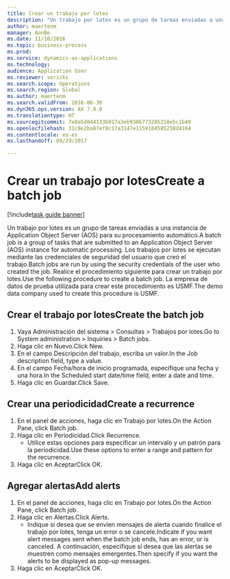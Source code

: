 ```yaml
--- 
title: Crear un trabajo por lotes
description: "Un trabajo por lotes es un grupo de tareas enviadas a una instancia de Application Object Server (AOS) para su procesamiento automático."
author: maertenm
manager: AnnBe
ms.date: 11/10/2016
ms.topic: business-process
ms.prod: 
ms.service: dynamics-ax-applications
ms.technology: 
audience: Application User
ms.reviewer: sericks
ms.search.scope: Operations
ms.search.region: Global
ms.author: maertenm
ms.search.validFrom: 2016-06-30
ms.dyn365.ops.version: AX 7.0.0
ms.translationtype: HT
ms.sourcegitcommit: 7e0a5d044133b917a3eb9386773205218e5c1b40
ms.openlocfilehash: 31c8e2ba87ef8c17a3147e1159104585258d4164
ms.contentlocale: es-es
ms.lasthandoff: 09/29/2017

---
```

# <a name="create-a-batch-job"></a><span data-ttu-id="89093-103">Crear un trabajo por lotes</span><span class="sxs-lookup"><span data-stu-id="89093-103">Create a batch job</span></span>

[!include[task guide banner](../../includes/task-guide-banner.md)]

<span data-ttu-id="89093-104">Un trabajo por lotes es un grupo de tareas enviadas a una instancia de Application Object Server (AOS) para su procesamiento automático.</span><span class="sxs-lookup"><span data-stu-id="89093-104">A batch job is a group of tasks that are submitted to an Application Object Server (AOS) instance for automatic processing.</span></span> <span data-ttu-id="89093-105">Los trabajos por lotes se ejecutan mediante las credenciales de seguridad del usuario que creó el trabajo.</span><span class="sxs-lookup"><span data-stu-id="89093-105">Batch jobs are run by using the security credentials of the user who created the job.</span></span> <span data-ttu-id="89093-106">Realice el procedimiento siguiente para crear un trabajo por lotes.</span><span class="sxs-lookup"><span data-stu-id="89093-106">Use the following procedure to create a batch job.</span></span> <span data-ttu-id="89093-107">La empresa de datos de prueba utilizada para crear este procedimiento es USMF.</span><span class="sxs-lookup"><span data-stu-id="89093-107">The demo data company used to create this procedure is USMF.</span></span>


## <a name="create-the-batch-job"></a><span data-ttu-id="89093-108">Crear el trabajo por lotes</span><span class="sxs-lookup"><span data-stu-id="89093-108">Create the batch job</span></span>
1. <span data-ttu-id="89093-109">Vaya Administración del sistema > Consultas > Trabajos por lotes.</span><span class="sxs-lookup"><span data-stu-id="89093-109">Go to System administration > Inquiries > Batch jobs.</span></span>
2. <span data-ttu-id="89093-110">Haga clic en Nuevo.</span><span class="sxs-lookup"><span data-stu-id="89093-110">Click New.</span></span>
3. <span data-ttu-id="89093-111">En el campo Descripción del trabajo, escriba un valor.</span><span class="sxs-lookup"><span data-stu-id="89093-111">In the Job description field, type a value.</span></span>
4. <span data-ttu-id="89093-112">En el campo Fecha/hora de inicio programada, especifique una fecha y una hora.</span><span class="sxs-lookup"><span data-stu-id="89093-112">In the Scheduled start date/time field, enter a date and time.</span></span>
5. <span data-ttu-id="89093-113">Haga clic en Guardar.</span><span class="sxs-lookup"><span data-stu-id="89093-113">Click Save.</span></span>

## <a name="create-a-recurrence"></a><span data-ttu-id="89093-114">Crear una periodicidad</span><span class="sxs-lookup"><span data-stu-id="89093-114">Create a recurrence</span></span>
1. <span data-ttu-id="89093-115">En el panel de acciones, haga clic en Trabajo por lotes.</span><span class="sxs-lookup"><span data-stu-id="89093-115">On the Action Pane, click Batch job.</span></span>
2. <span data-ttu-id="89093-116">Haga clic en Periodicidad.</span><span class="sxs-lookup"><span data-stu-id="89093-116">Click Recurrence.</span></span>
    * <span data-ttu-id="89093-117">Utilice estas opciones para especificar un intervalo y un patrón para la periodicidad.</span><span class="sxs-lookup"><span data-stu-id="89093-117">Use these options to enter a range and pattern for the recurrence.</span></span>  
3. <span data-ttu-id="89093-118">Haga clic en Aceptar</span><span class="sxs-lookup"><span data-stu-id="89093-118">Click OK.</span></span>

## <a name="add-alerts"></a><span data-ttu-id="89093-119">Agregar alertas</span><span class="sxs-lookup"><span data-stu-id="89093-119">Add alerts</span></span>
1. <span data-ttu-id="89093-120">En el panel de acciones, haga clic en Trabajo por lotes.</span><span class="sxs-lookup"><span data-stu-id="89093-120">On the Action Pane, click Batch job.</span></span>
2. <span data-ttu-id="89093-121">Haga clic en Alertas.</span><span class="sxs-lookup"><span data-stu-id="89093-121">Click Alerts.</span></span>
    * <span data-ttu-id="89093-122">Indique si desea que se envíen mensajes de alerta cuando finalice el trabajo por lotes, tenga un error o se cancele.</span><span class="sxs-lookup"><span data-stu-id="89093-122">Indicate if you want alert messages sent when the batch job ends, has an error, or is canceled.</span></span> <span data-ttu-id="89093-123">A continuación, especifique si desea que las alertas se muestren como mensajes emergentes.</span><span class="sxs-lookup"><span data-stu-id="89093-123">Then specify if you want the alerts to be displayed as pop-up messages.</span></span>   
3. <span data-ttu-id="89093-124">Haga clic en Aceptar</span><span class="sxs-lookup"><span data-stu-id="89093-124">Click OK.</span></span>


